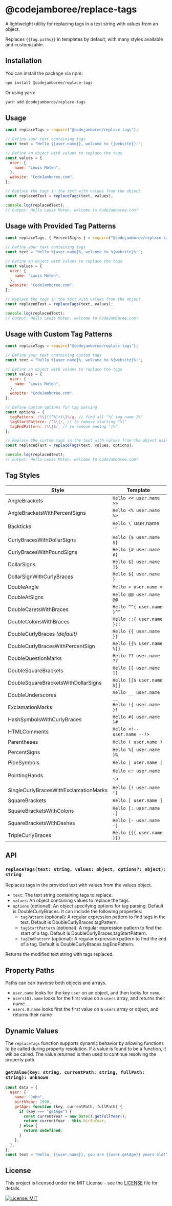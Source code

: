 # @codejamboree/replace-tags

A lightweight utility for replacing tags in a text string with values from an object.

Replaces `{{tag.paths}}` in templates by default, with many styles available and customizable.

## Installation

You can install the package via npm:

```bash
npm install @codejamboree/replace-tags
```

Or using yarn:

```bash
yarn add @codejamboree/replace-tags
```

## Usage

```js
const replaceTags = require("@codejamboree/replace-tags");

// Define your text containing tags
const text = "Hello {{user.name}}, welcome to {{website}}!";

// Define an object with values to replace the tags
const values = {
  user: {
    name: "Lewis Moten",
  },
  website: "CodeJamboree.com",
};

// Replace the tags in the text with values from the object
const replacedText = replaceTags(text, values);

console.log(replacedText);
// Output: Hello Lewis Moten, welcome to CodeJamboree.com!
```

## Usage with Provided Tag Patterns

```js
const replaceTags, { PercentSigns } = require("@codejamboree/replace-tags");

// Define your text containing tags
const text = "Hello %{user.name}%, welcome to %{website}%!";

// Define an object with values to replace the tags
const values = {
  user: {
    name: "Lewis Moten",
  },
  website: "CodeJamboree.com",
};

// Replace the tags in the text with values from the object
const replacedText = replaceTags(text, values);

console.log(replacedText);
// Output: Hello Lewis Moten, welcome to CodeJamboree.com!
```

## Usage with Custom Tag Patterns

```js
const replaceTags = require("@codejamboree/replace-tags");

// Define your text containing custom tags
const text = "Hello %{user.name}%, welcome to %{website}%!";

// Define an object with values to replace the tags
const values = {
  user: {
    name: "Lewis Moten",
  },
  website: "CodeJamboree.com",
};

// Define custom options for tag parsing
const options = {
  tagPattern: /%\{([^%]+)\}%/g, // find all "%{ tag.name }%"
  tagStartPattern: /^%\{/, // to remove starting "%{"
  tagEndPattern: /%\}$/, // to remove ending "}%"
};

// Replace the custom tags in the text with values from the object using custom options
const replacedText = replaceTags(text, values, options);

console.log(replacedText);
// Output: Hello Lewis Moten, welcome to CodeJamboree.com!
```

## Tag Styles

| Style                                 | Template                    |
| ------------------------------------- | --------------------------- |
| AngleBrackets                         | `Hello << user.name >>`     |
| AngleBracketsWithPercentSigns         | `Hello <% user.name %>`     |
| Backticks                             | `Hello \`\` user.name \`\`` |
| CurlyBracesWithDollarSigns            | `Hello {$ user.name $}`     |
| CurlyBracesWithPoundSigns             | `Hello {# user.name #}`     |
| DollarSigns                           | `Hello $[ user.name ]$`     |
| DollarSignWithCurlyBraces             | `Hello ${ user.name }`      |
| DoubleAngle                           | `Hello « user.name »`       |
| DoubleAtSigns                         | `Hello @@ user.name @@`     |
| DoubleCaretsWithBraces                | `Hello ^^{ user.name }^^`   |
| DoubleColonsWithBraces                | `Hello ::{ user.name }::`   |
| DoubleCurlyBraces _(default)_         | `Hello {{ user.name }}`     |
| DoubleCurlyBracesWithPercentSign      | `Hello {{% user.name %}}`   |
| DoubleQuestionMarks                   | `Hello ?? user.name ??`     |
| DoubleSquareBrackets                  | `Hello [[ user.name ]]`     |
| DoubleSquareBracketsWithDollarSigns   | `Hello [[$ user.name $]]`   |
| DoubleUnderscores                     | `Hello __ user.name __`     |
| ExclamationMarks                      | `Hello !{ user.name }!`     |
| HashSymbolsWithCurlyBraces            | `Hello #{ user.name }#`     |
| HTMLComments                          | `Hello <!-- user.name --!>` |
| Parentheses                           | `Hello ( user.name )`       |
| PercentSigns                          | `Hello %{ user.name }%`     |
| PipeSymbols                           | `Hello \| user.name \|`     |
| PointingHands                         | `Hello 👉 user.name 👈`     |
| SingleCurlyBracesWithExclamationMarks | `Hello {! user.name !}`     |
| SquareBrackets                        | `Hello [ user.name ]`       |
| SquareBracketsWithColons              | `Hello [: user.name :]`     |
| SquareBracketsWithDashes              | `Hello [- user.name -]`     |
| TripleCurlyBraces                     | `Hello {{{ user.name }}}`   |

## API

### `replaceTags(text: string, values: object, options?: object): string`

Replaces tags in the provided text with values from the values object.

- `text`: The text string containing tags to replace.
- `values`: An object containing values to replace the tags.
- `options` (optional): An object specifying options for tag parsing. Default is DoubleCurlyBraces. It can include the following properties:
  - `tagPattern` (optional): A regular expression pattern to find tags in the text. Default is DoubleCurlyBraces.tagPattern.
  - `tagStartPattern` (optional): A regular expression pattern to find the start of a tag. Default is DoubleCurlyBraces.tagStartPattern.
  - `tagEndPattern` (optional): A regular expression pattern to find the end of a tag. Default is DoubleCurlyBraces.tagEndPattern.

Returns the modified text string with tags replaced.

## Property Paths

Paths can can traverse both objects and arrays.

- `user.name` looks for the key `user` on an object, and then looks for `name`.
- `users[0].name` looks for the first value on a `users` array, and returns their name.
- `users.0.name` looks first the first value on a `users` array or object, and returns their name

## Dynamic Values

The `replaceTags` function supports dynamic behavior by allowing functions to be called during property resolution. If a value is found to be a function, it will be called. The value returned is then used to continue resolving the property path.

### `getValue(key: string, currentPath: string, fullPath: string): unknown`

```js
const data = {
  user: {
    name: "John",
    birthYear: 1990,
    getAge: function (key, currentPath, fullPath) {
      if (key === "getAge") {
        const currentYear = new Date().getFullYear();
        return currentYear - this.birthYear;
      } else {
        return undefined;
      }
    },
  },
};
const text = "Hello, {{user.name}}, you are {{user.getAge}} years old!";
```

## License

This project is licensed under the MIT License - see the [LICENSE](LICENSE.md) file for details.

[![License: MIT](https://img.shields.io/badge/License-MIT-yellow.svg)](LICENSE.md)
